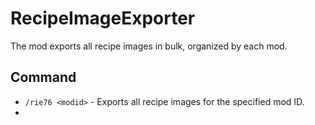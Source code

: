 # RecipeImageExporter
The mod exports all recipe images in bulk, organized by each mod.

## Command
- `/rie76 <modid>` - Exports all recipe images for the specified mod ID.
- 
